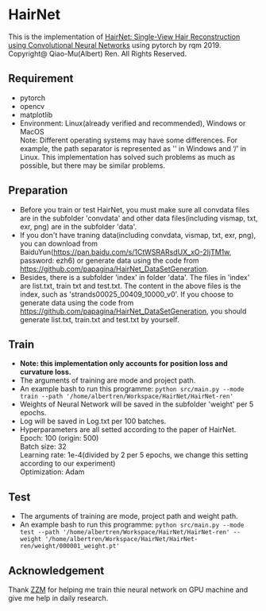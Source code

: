 # HairNet
 This is the implementation of [HairNet: Single-View Hair Reconstruction using Convolutional Neural Networks](https://arxiv.org/abs/1806.07467, 'HairNet') using pytorch by rqm 2019.  
 Copyright@ Qiao-Mu(Albert) Ren. All Rights Reserved.  


## Requirement
* pytorch  
* opencv  
* matplotlib
* Environment: Linux(already verified and recommended), Windows or MacOS  
Note: Different operating systems may have some differences. For example, the path separator is represented as '\' in Windows and ‘/’ in Linux. This implementation has solved such problems as much as possible, but there may be similar problems.

## Preparation
* Before you train or test HairNet, you must make sure all convdata files are in the subfolder 'convdata' and other data files(including vismap, txt, exr, png) are in the subfolder 'data'.  
* If you don't have traning data(including convdata, vismap, txt, exr, png), you can download from BaiduYun(https://pan.baidu.com/s/1CtWSRARsdUX_xO-2IjTM1w, password: ezh6) or generate data using the code from https://github.com/papagina/HairNet_DataSetGeneration.  
* Besides, there is a subfolder 'index' in folder 'data'. The files in 'index' are list.txt, train txt and test.txt. The content in the above files is the index, such as 'strands00025_00409_10000_v0'. If you choose to generate data using the code from https://github.com/papagina/HairNet_DataSetGeneration, you should generate list.txt, train.txt and test.txt by yourself.

## Train
* **Note: this implementation only accounts for position loss and curvature loss.**  
* The arguments of training are mode and project path.  
* An example bash to run this programme: ```python src/main.py --mode train --path '/home/albertren/Workspace/HairNet/HairNet-ren'```   
* Weights of Neural Network will be saved in the subfolder 'weight' per 5 epochs.  
* Log will be saved in Log.txt per 100 batches.  
* Hyperparameters are all setted according to the paper of HairNet.  
Epoch: 100 (origin: 500)  
Batch size: 32  
Learning rate: 1e-4(divided by 2 per 5 epochs, we change this setting according to our experiment)  
Optimization: Adam  

## Test
* The arguments of training are mode, project path and weight path.  
* An example bash to run this programme: ```python src/main.py --mode test --path '/home/albertren/Workspace/HairNet/HairNet-ren' --weight '/home/albertren/Workspace/HairNet/HairNet-ren/weight/000001_weight.pt'```  

## Acknowledgement
Thank [ZZM](https://github.com/TneitaP) for helping me train thie neural network on GPU machine and give me help in daily research.


